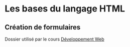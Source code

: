 # Les bases du langage HTML

## Création de formulaires

Dossier utilisé par le cours [Développement Web](https://www.udemy.com/course/developpement-web-par-la-pratique/?referralCode=F83C08B0B7AFEFD400E0)
